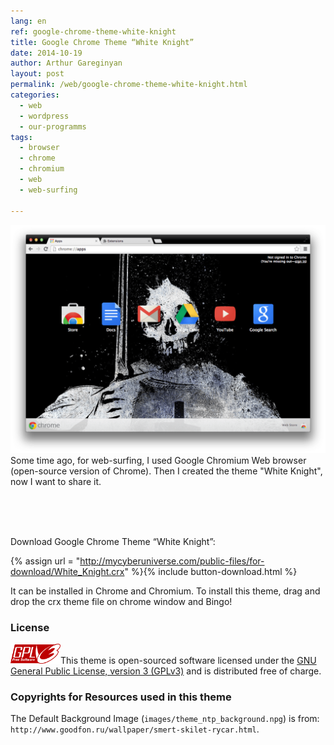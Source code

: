 ```yaml
---
lang: en
ref: google-chrome-theme-white-knight
title: Google Chrome Theme “White Knight”
date: 2014-10-19
author: Arthur Gareginyan
layout: post
permalink: /web/google-chrome-theme-white-knight.html
categories:
  - web
  - wordpress
  - our-programms
tags:
  - browser
  - chrome
  - chromium
  - web
  - web-surfing

---
```


![White Night](/images/white-knight/screenshot-1.png)
Some time ago, for web-surfing, I used Google Chromium Web browser (open-source version of Chrome). Then I created the theme "White Knight", now I want to share it.

<br><br><br>

Download Google Chrome Theme “White Knight”:

{% assign url = "http://mycyberuniverse.com/public-files/for-download/White_Knight.crx" %}{% include button-download.html %}

It can be installed in Chrome and Chromium. To install this theme, drag and drop the crx theme file on chrome window and Bingo!

### License

<img src="/images/gplv3.png" alt="gplv3" width="80" class="alignleft" style="border:none;" />This theme is open-sourced software licensed under the <a href="http://www.gnu.org/licenses/gpl-3.0.html" title="GPLv3" target="_blank">GNU General Public License, version 3 (GPLv3)</a> and is distributed free of charge.

### Copyrights for Resources used in this theme

The Default Background Image (`images/theme_ntp_background.npg`) is from: `http://www.goodfon.ru/wallpaper/smert-skilet-rycar.html`.
